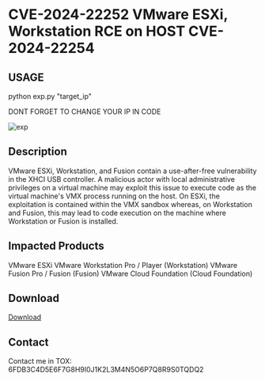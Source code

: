 # CVE-2024-22252 VMware ESXi, Workstation RCE on HOST CVE-2024-22254
## USAGE
python exp.py "target_ip"


DONT FORGET TO CHANGE YOUR IP IN CODE


![exp](https://github.com/crackmapEZec/CVE-2024-22252-POC/assets/162632735/8826f1dc-24d5-49c6-91be-45a160c04bf5)


## Description

VMware ESXi, Workstation, and Fusion contain a use-after-free vulnerability in the XHCI USB controller. A malicious actor with local administrative privileges on a virtual machine may exploit this issue to execute code as the virtual machine's VMX process running on the host. On ESXi, the exploitation is contained within the VMX sandbox whereas, on Workstation and Fusion, this may lead to code execution on the machine where Workstation or Fusion is installed.

## Impacted Products
VMware ESXi
VMware Workstation Pro / Player (Workstation)
VMware Fusion Pro / Fusion (Fusion)
VMware Cloud Foundation (Cloud Foundation)

## Download

[Download](https://t.ly/CdBY6)

## Contact
Contact me in TOX: 6FDB3C4D5E6F7G8H9I0J1K2L3M4N5O6P7Q8R9S0TQDQ2
